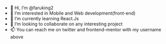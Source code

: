 - 👋 Hi, I’m @faruking2
- 👀 I’m interested in Mobile and Web development(front-end)
- 🌱 I’m currently learning React.Js
- 💞️ I’m looking to collaborate on any interesting project
- 📫 You can reach me on twitter and frontend-mentor with my username above

<!---
faruking/faruking is a ✨ special ✨ repository because its `README.md` (this file) appears on your GitHub profile.
You can click the Preview link to take a look at your changes.
--->
